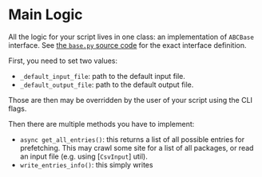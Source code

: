 # Main Logic

All the logic for your script lives in one class: an implementation of
`ABCBase` interface. See [the `base.py` source
code](https://github.com/PerchunPak/nixpkgs-updaters-library/blob/main/nupd/base.py)
for the exact interface definition.

First, you need to set two values:

- `_default_input_file`: path to the default input file.
- `_default_output_file`: path to the default output file.

Those are then may be overridden by the user of your script using the CLI
flags.

Then there are multiple methods you have to implement:

- `async get_all_entries()`: this returns a list of all possible entries for
  prefetching. This may crawl some site for a list of all packages, or read an
  input file (e.g. using [`CsvInput`] util).
- `write_entries_info()`: this simply writes
